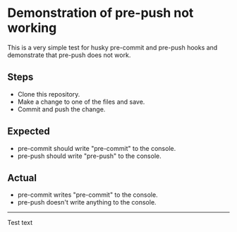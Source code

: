 # Demonstration of pre-push not working

This is a very simple test for husky pre-commit and pre-push hooks and demonstrate that pre-push does not work.

## Steps

- Clone this repository.
- Make a change to one of the files and save.
- Commit and push the change.

## Expected

- pre-commit should write "pre-commit" to the console.
- pre-push should write "pre-push" to the console.

## Actual

- pre-commit writes "pre-commit" to the console.
- pre-push doesn't write anything to the console.

---

Test text
